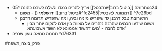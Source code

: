 * תרומה [[ביטול ברוב|שנתבטל]] צריך להרים כנגדו ולשלם לשבט כהונה ^05cc24
	* **ירושלמי** () - משום [[ביטול ברוב#^fe2455|דממונא לא בטיל]] ^7e26bd
	* התערובת טבל דרבנן עד שיפריש מיניה וביה, ומה שהפריש תרומה דרבנן
		* משום שידעו חכמים שהרבה נזהרים על מצוות בין אדם למקום יותר מבין אדם לחברו - 'מיגו דחשוד אממונא לא חשוד אשבועתא'
* תרומה טמאה טעון שרפה ^d76331

#פרק_ביצה_תשפה 